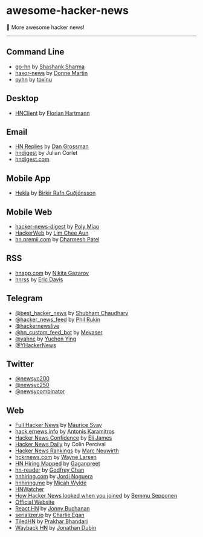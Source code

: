 
# awesome-hacker-news
:newspaper: More awesome hacker news!

---

## Command Line

- [go-hn](https://gitlab.com/shank/go-hn) by [Shashank Sharma](https://gitlab.com/u/shank)
- [haxor-news](https://github.com/donnemartin/haxor-news) by [Donne Martin](https://github.com/donnemartin)
- [pyhn](https://github.com/toxinu/pyhn) by [toxinu](https://github.com/toxinu)

## Desktop

- [HNClient](https://florian.github.io/HNClient) by [Florian Hartmann](https://github.com/florian)

## Email

- [HN Replies](http://www.hnreplies.com) by [Dan Grossman](https://github.com/dangrossman)
- [hndigest](http://hndigest.wordpress.com) by Julian Corlet
- [hndigest.com](http://www.hndigest.com) 

## Mobile App

- [Hekla](https://github.com/birkir/hekla) by [Birkir Rafn Guðjónsson](https://github.com/birkir)

## Mobile Web

- [hacker-news-digest](http://hackernews.betacat.io/) by [Poly Miao](https://github.com/polyrabbit/)
- [HackerWeb](http://hackerwebapp.com/) by [Lim Chee Aun](https://github.com/cheeaun)
- [hn.premii.com](http://hn.premii.com/) by [Dharmesh Patel](https://github.com/premii)

## RSS

- [hnapp.com](http://hnapp.com) by [Nikita Gazarov](https://github.com/raquo)
- [hnrss](https://edavis.github.io/hnrss) by [Eric Davis](https://github.com/edavis)

## Telegram

- [@best_hacker_news](https://t.me/best_hacker_news) by [Shubham Chaudhary](https://github.com/ylogx)
- [@hacker_news_feed](https://t.me/hacker_news_feed) by [Phil Rukin](https://github.com/phil-r)
- [@hackernewslive](https://t.me/hackernewslive) 
- [@hn_custom_feed_bot](https://t.me/hn_custom_feed_bot) by [Mevaser](https://github.com/Mevaser)
- [@yahnc](https://t.me/yahnc) by [Yuchen Ying](https://github.com/yegle)
- [@YHackerNews](https://t.me/YHackerNews) 

## Twitter

- [@newsyc200](https://twitter.com/newsyc200) 
- [@newsyc250](https://twitter.com/newsyc250) 
- [@newsycombinator](https://twitter.com/newsycombinator) 

## Web

- [Full Hacker News](http://www.fullhn.com/) by [Maurice Svay](https://github.com/mauricesvay)
- [hack.ernews.info](http://hack.ernews.info) by [Antonis Karamitros](https://github.com/AntouanK)
- [Hacker News Confidence](http://hn.elijames.org/) by [Eli James](https://github.com/ejamesc)
- [Hacker News Daily](http://www.daemonology.net/hn-daily) by Colin Percival
- [Hacker News Rankings](http://hnrankings.info/) by [Marc Neuwirth](https://github.com/marcneuwirth)
- [hckrnews.com](http://hckrnews.com) by [Wayne Larsen](https://github.com/wvl)
- [HN Hiring Mapped](http://gaganpreet.github.io/hn-hiring-mapped/src/web/) by [Gaganpreet](https://github.com/gaganpreet)
- [hn-reader](http://chancancode.github.io/hn-reader) by [Godfrey Chan](https://github.com/chancancode)
- [hnhiring.com](http://hnhiring.com/) by [Jordi Noguera](https://github.com/jordinl)
- [hnhiring.me](http://hnhiring.me/) by [Micah Wylde](https://github.com/mwylde)
- [HNWatcher](https://www.hnwatcher.com/) 
- [How Hacker News looked when you joined](http://bemmu.github.io/hncakeday/) by [Bemmu Sepponen](https://github.com/bemmu)
- [Official Website](https://news.ycombinator.com) 
- [React HN](http://insin.github.io/react-hn/) by [Jonny Buchanan](https://github.com/insin)
- [serializer.io](http://www.serializer.io) by [Charlie Egan](https://github.com/charlieegan3)
- [TiledHN](http://www.tiledhn.com/) by [Prakhar Bhandari](https://github.com/pbjr23)
- [Wayback HN](http://www.waybackhn.com/) by [Jonathan Dubin](https://github.com/jondubin)
